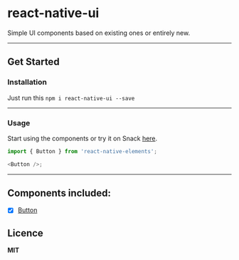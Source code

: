 # react-native-ui
Simple UI components based on existing ones or entirely new.

----

## Get Started

### Installation

Just run this `npm i react-native-ui --save`

----

### Usage

Start using the components or try it on Snack [here](https://snack.expo.io/rJu6gJfBZ).

```js
import { Button } from 'react-native-elements';

<Button />;
```
----


## Components included:

* [x] [Button](docs/button.md)





## Licence ##
**MIT**

